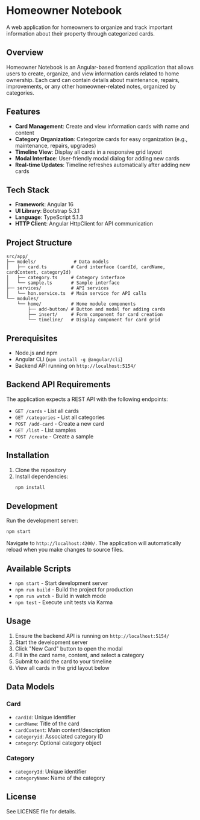 # Homeowner Notebook

A web application for homeowners to organize and track important information about their property through categorized cards.

## Overview

Homeowner Notebook is an Angular-based frontend application that allows users to create, organize, and view information cards related to home ownership. Each card can contain details about maintenance, repairs, improvements, or any other homeowner-related notes, organized by categories.

## Features

- **Card Management**: Create and view information cards with name and content
- **Category Organization**: Categorize cards for easy organization (e.g., maintenance, repairs, upgrades)
- **Timeline View**: Display all cards in a responsive grid layout
- **Modal Interface**: User-friendly modal dialog for adding new cards
- **Real-time Updates**: Timeline refreshes automatically after adding new cards

## Tech Stack

- **Framework**: Angular 16
- **UI Library**: Bootstrap 5.3.1
- **Language**: TypeScript 5.1.3
- **HTTP Client**: Angular HttpClient for API communication

## Project Structure

```
src/app/
├── models/              # Data models
│   ├── card.ts         # Card interface (cardId, cardName, cardContent, categoryId)
│   ├── category.ts     # Category interface
│   └── sample.ts       # Sample interface
├── services/           # API services
│   └── hon.service.ts  # Main service for API calls
└── modules/
    └── home/           # Home module components
        ├── add-button/ # Button and modal for adding cards
        ├── insert/     # Form component for card creation
        └── timeline/   # Display component for card grid
```

## Prerequisites

- Node.js and npm
- Angular CLI (`npm install -g @angular/cli`)
- Backend API running on `http://localhost:5154/`

## Backend API Requirements

The application expects a REST API with the following endpoints:

- `GET /cards` - List all cards
- `GET /categories` - List all categories
- `POST /add-card` - Create a new card
- `GET /list` - List samples
- `POST /create` - Create a sample

## Installation

1. Clone the repository
2. Install dependencies:
   ```bash
   npm install
   ```

## Development

Run the development server:
```bash
npm start
```

Navigate to `http://localhost:4200/`. The application will automatically reload when you make changes to source files.

## Available Scripts

- `npm start` - Start development server
- `npm run build` - Build the project for production
- `npm run watch` - Build in watch mode
- `npm test` - Execute unit tests via Karma

## Usage

1. Ensure the backend API is running on `http://localhost:5154/`
2. Start the development server
3. Click "New Card" button to open the modal
4. Fill in the card name, content, and select a category
5. Submit to add the card to your timeline
6. View all cards in the grid layout below

## Data Models

### Card
- `cardId`: Unique identifier
- `cardName`: Title of the card
- `cardContent`: Main content/description
- `categoryid`: Associated category ID
- `category`: Optional category object

### Category
- `categoryId`: Unique identifier
- `categoryName`: Name of the category

## License

See LICENSE file for details.
